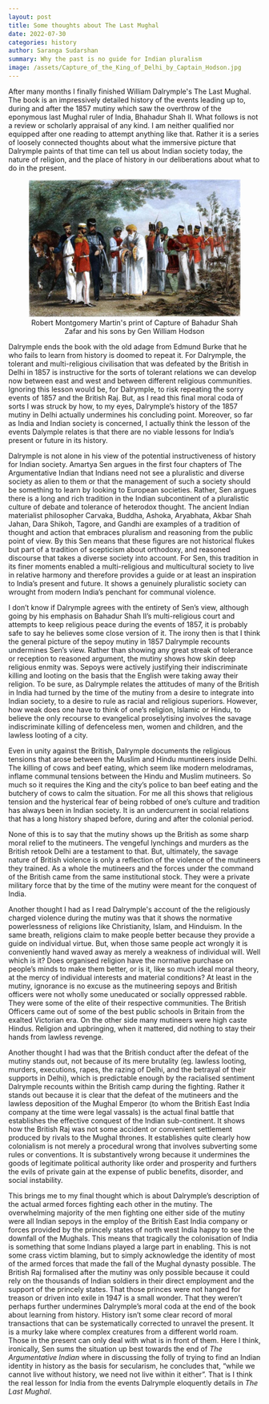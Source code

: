 ```yaml
---
layout: post
title: Some thoughts about The Last Mughal
date: 2022-07-30
categories: history
author: Saranga Sudarshan
summary: Why the past is no guide for Indian pluralism
image: /assets/Capture_of_the_King_of_Delhi_by_Captain_Hodson.jpg
---
```

After many months I finally finished William Dalrymple's The Last Mughal. The book is an impressively detailed history of the events leading up to, during and after the 1857 mutiny which saw the overthrow of the eponymous last Mughal ruler of India, Bhahadur Shah II.  What follows is not a review or scholarly appraisal of any kind. I am neither qualified nor equipped after one reading to attempt anything like that. Rather it is a series of loosely connected thoughts about what the immersive picture that Dalrymple paints of that time can tell us about Indian society today, the nature of religion, and the place of history in our deliberations about what to do in the present.

<figure style="text-align:center;">
<img src="/assets/Capture_of_the_King_of_Delhi_by_Captain_Hodson.jpg" alt="image"/>
<figcaption> Robert Montgomery Martin's print of Capture of Bahadur Shah Zafar and his sons by Gen William Hodson
</figcaption>
</figure>

Dalrymple ends the book with the old adage from Edmund Burke that he who fails to learn from history is doomed to repeat it. For Dalrymple, the tolerant and multi-religious civilisation that was defeated by the British in Delhi in 1857 is instructive for the sorts of tolerant relations we can develop now between east and west and between different religious communities. Ignoring this lesson would be, for Dalrymple, to risk repeating the sorry events of 1857 and the British Raj. But, as I read this final moral coda of sorts I was struck by how, to my eyes, Dalrymple’s history of the 1857 mutiny in Delhi actually undermines his concluding point. Moreover, so far as India and Indian society is concerned, I actually think the lesson of the events Dalymple relates is that there are no viable lessons for India’s present or future in its history.

Dalrymple is not alone in his view of the potential instructiveness of history for Indian society. Amartya Sen argues in the first four chapters of The Argumentative Indian that Indians need not see a pluralistic and diverse society as alien to them or that the management of such a society should be something to learn by looking to European societies. Rather, Sen argues there is a long and rich tradition in the Indian subcontinent of a pluralistic culture of debate and tolerance of heterodox thought. The ancient Indian materialist philosopher Carvaka, Buddha, Ashoka, Aryabhata, Akbar Shah Jahan, Dara Shikoh, Tagore, and Gandhi are examples of a tradition of thought and action that embraces pluralism and reasoning from the public point of view. By this Sen means that these figures are not historical flukes but part of a tradition of scepticism about orthodoxy, and reasoned discourse that takes a diverse society into account. For Sen, this tradition in its finer moments enabled a multi-religious and multicultural society to live in relative harmony and therefore provides a guide or at least an inspiration to India’s present and future. It shows a genuinely pluralistic society can wrought from modern India’s penchant for communal violence.

I don’t know if Dalrymple agrees with the entirety of Sen’s view, although going by his emphasis on Bahadur Shah II’s multi-religious court and attempts to keep religious peace during the events of 1857, it is probably safe to say he believes some close version of it. The irony then is that I think the general picture of the sepoy mutiny in 1857 Dalrymple recounts undermines Sen’s view. Rather than showing any great streak of tolerance or reception to reasoned argument, the mutiny shows how skin deep religious enmity was. Sepoys were actively justifying their indiscriminate killing and looting on the basis that the English were taking away their religion. To be sure, as Dalrymple relates the attitudes of many of the British in India had turned by the time of the mutiny from a desire to integrate into Indian society, to a desire to rule as racial and religious superiors. However, how weak does one have to think of one’s religion, Islamic or Hindu, to believe the only recourse to evangelical proselytising involves the savage indiscriminate killing of defenceless men, women and children, and the lawless looting of a city.

Even in unity against the British, Dalrymple documents the religious tensions that arose between the Muslim and Hindu muntineers inside Delhi. The killing of cows and beef eating, which seem like modern melodramas, inflame communal tensions between the Hindu and Muslim mutineers. So much so it requires the King and the city’s police to ban beef eating and the butchery of cows to calm the situation. For me all this shows that religious tension and the hysterical fear of being robbed of one’s culture and tradition has always been in Indian society. It is an undercurrent in social relations that has a long history shaped before, during and after the colonial period.

None of this is to say that the mutiny shows up the British as some sharp moral relief to the mutineers. The vengeful lynchings and murders as the British retook Delhi are a testament to that. But, ultimately, the savage nature of British violence is only a reflection of the violence of the mutineers they trained. As a whole the mutineers and the forces under the command of the British came from the same institutional stock. They were a private military force that by the time of the mutiny were meant for the conquest of India.

Another thought I had as I read Dalrymple's account of the the religiously charged violence during the mutiny was that it shows the normative powerlessness of religions like Christianity, Islam, and Hinduism. In the same breath, religions claim to make people better because they provide a guide on individual virtue. But, when those same people act wrongly it is conveniently hand waved away as merely a weakness of individual will. Well which is it? Does organised religion have the normative purchase on people’s minds to make them better, or is it, like so much ideal moral theory, at the mercy of individual interests and material conditions? At least in the mutiny, ignorance is no excuse as the mutineering sepoys and British officers were not wholly some uneducated or socially oppressed rabble. They were some of the elite of their respective communities. The British Officers came out of some of the best public schools in Britain from the exalted Victorian era. On the other side many mutineers were high caste Hindus. Religion and upbringing, when it mattered, did nothing to stay their hands from lawless revenge.

Another thought I had was that the British conduct after the defeat of the mutiny stands out, not because of its mere brutality (eg. lawless looting, murders, executions, rapes, the razing of Delhi, and the betrayal of their supports in Delhi), which is predictable enough by the racialised sentiment Dalrymple recounts within the British camp during the fighting. Rather it stands out because it is clear that the defeat of the mutineers and the lawless deposition of the Mughal Emperor (to whom the British East India company at the time were legal vassals) is the actual final battle that establishes the effective conquest of the Indian sub-continent. It shows how the British Raj was not some accident or convenient settlement produced by rivals to the Mughal thrones. It establishes quite clearly how colonialism is not merely a procedural wrong that involves subverting some rules or conventions. It is substantively wrong because it undermines the goods of legitimate political authority like order and prosperity and furthers the evils of private gain at the expense of public benefits, disorder, and social instability.

This brings me to my final thought which is about Dalrymple’s description of the actual armed forces fighting each other in the mutiny. The overwhelming majority of the men fighting one either side of the mutiny were all Indian sepoys in the employ of the British East India company or forces provided by the princely states of north west India happy to see the downfall of the Mughals. This means that tragically the colonisation of India is something that some Indians played a large part in enabling. This is not some crass victim blaming, but to simply acknowledge the identity of most of the armed forces that made the fall of the Mughal dynasty possible. The British Raj formalised after the mutiny was only possible because it could rely on the thousands of Indian soldiers in their direct employment and the support of the princely states. That those princes were not hanged for treason or driven into exile in 1947 is a small wonder. That they weren’t perhaps further undermines Dalrymple’s moral coda at the end of the book about learning from history. History isn’t some clear record of moral transactions that can be systematically corrected to unravel the present. It is a murky lake where complex creatures from a different world roam. Those in the present can only deal with what is in front of them. Here I think, ironically, Sen sums the situation up best towards the end of *The Argumentative Indian* where in discussing the folly of trying to find an Indian identity in history as the basis for secularism, he concludes that, “while we cannot live without history, we need not live within it either”. That is I think the real lesson for India from the events Dalrymple eloquently details in *The Last Mughal*.

